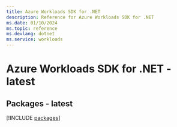 ```yaml
---
title: Azure Workloads SDK for .NET
description: Reference for Azure Workloads SDK for .NET
ms.date: 01/10/2024
ms.topic: reference
ms.devlang: dotnet
ms.service: workloads
---
```

# Azure Workloads SDK for .NET - latest
## Packages - latest
[!INCLUDE [packages](workloads-index.md)]